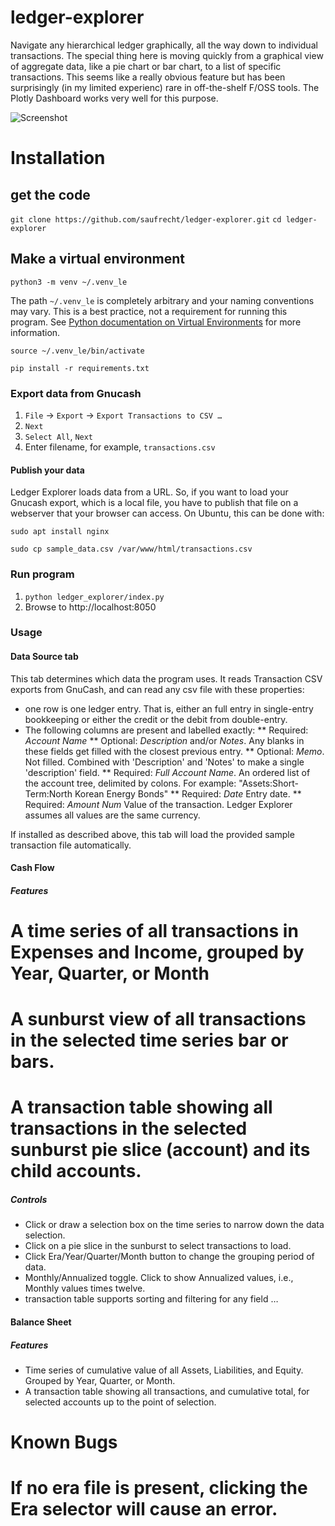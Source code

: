 # ledger-explorer
Navigate any hierarchical ledger graphically, all the way down to individual transactions.  The special thing here is moving quickly from a graphical view of aggregate data, like a pie chart or bar chart, to a list of specific transactions.  This seems like a really obvious feature but has been surprisingly (in my limited experienc) rare in off-the-shelf F/OSS tools.  The Plotly Dashboard works very well for this purpose.


![Screenshot](https://github.com/saufrecht/ledger-explorer/raw/master/screenshot.png?s=600)

# Installation

## get the code

`git clone https://github.com/saufrecht/ledger-explorer.git`
`cd ledger-explorer`

## Make a virtual environment

`python3 -m venv ~/.venv_le`

The path `~/.venv_le` is completely arbitrary and your naming conventions may vary.  This is a best practice, not a requirement for running this program.  See [Python documentation on Virtual Environments](https://docs.python.org/3/tutorial/venv.html) for more information.

`source ~/.venv_le/bin/activate`

`pip install -r requirements.txt`

### Export data from Gnucash

1. `File` → `Export` → `Export Transactions to CSV …`
2. `Next`
3. `Select All`, `Next`
4. Enter filename, for example, `transactions.csv`

#### Publish your data
Ledger Explorer loads data from a URL.  So, if you want to load your Gnucash export, which is a local file, you have to publish that file on a webserver that your browser can access.  On Ubuntu, this can be done with:

`sudo apt install nginx`

`sudo cp sample_data.csv /var/www/html/transactions.csv`

### Run program
1. `python ledger_explorer/index.py`
1. Browse to http://localhost:8050


### Usage

#### Data Source tab

This tab determines which data the program uses.  It reads Transaction CSV exports from GnuCash, and can read any csv file with these properties:
* one row is one ledger entry.  That is, either an full entry in single-entry bookkeeping or either the credit or the debit from double-entry.
* The following columns are present and labelled exactly:
** Required: *Account Name*
** Optional: *Description* and/or *Notes*.  Any blanks in these fields get filled with the closest previous entry.
** Optional: *Memo*.  Not filled.  Combined with 'Description' and 'Notes' to make a single 'description' field.
** Required: *Full Account Name*.  An ordered list of the account tree, delimited by colons.  For example: "Assets:Short-Term:North Korean Energy Bonds"
** Required: *Date* Entry date.
** Required: *Amount Num* Value of the transaction.  Ledger Explorer assumes all values are the same currency.

If installed as described above, this tab will load the provided sample transaction file automatically.

#### Cash Flow

##### Features
# A time series of all transactions in Expenses and Income, grouped by Year, Quarter, or Month
# A sunburst view of all transactions in the selected time series bar or bars.
# A transaction table showing all transactions in the selected sunburst pie slice (account) and its child accounts.

##### Controls
* Click or draw a selection box on the time series to narrow down the data selection.
* Click on a pie slice in the sunburst to select transactions to load.
* Click Era/Year/Quarter/Month button to change the grouping period of data.
* Monthly/Annualized toggle.  Click to show Annualized values, i.e., Monthly values times twelve.
* transaction table supports sorting and filtering for any field …

#### Balance Sheet

##### Features
* Time series of cumulative value of all Assets, Liabilities, and Equity.  Grouped by Year, Quarter, or Month.
* A transaction table showing all transactions, and cumulative total, for selected accounts up to the point of selection.

# Known Bugs

# If no era file is present, clicking the Era selector will cause an error.

